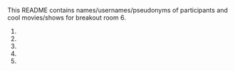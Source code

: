This README contains names/usernames/pseudonyms of participants and cool movies/shows for breakout room 6.

1.
2.
3.
4.
5.
